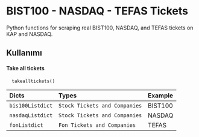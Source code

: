
# BIST100 - NASDAQ - TEFAS Tickets 

Python functions for scraping real BIST100, NASDAQ, and TEFAS tickets on KAP and NASDAQ.


## Kullanımı

#### Take all tickets

```http
  takealltickets()
```

| Dicts | Types     | Example                |
| :-------- | :------- | :------------------------- |
| `bis100Listdict` | `Stock Tickets and Companies` | BIST100 |
| `nasdaqListdict` | `Stock Tickets and Companies` | NASDAQ |
| `fonListdict` | `Fon Tickets and Companies` | TEFAS |


  
